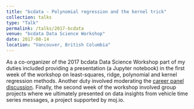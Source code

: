 ```yaml
---
title: "bcdata - Polynomial regression and the kernel trick"
collection: talks
type: "Talk"
permalink: /talks/2017-bcdata
venue: "bcdata Data Science Workshop"
date: 2017-08-14
location: "Vancouver, British Columbia"
---
```


As a co-organizer of the 2017 bcdata Data Science Workshop part of my duties included providing a presentation (a Jupyter notebook) in the first week of the workshop on least-squares, ridge, polynomial and kernel regression methods. Another duty involved moderating the [career panel discussion](http://workshop.bcdata.ca/2017/talk/career-panel/). Finally, the second week of the workshop involved group projects where we ultimately presented on data insights from vehicle time series messages, a project supported by moj.io.
